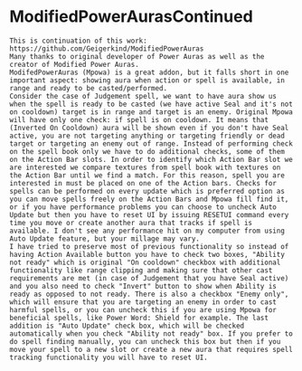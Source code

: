 # ModifiedPowerAurasContinued
	This is continuation of this work: https://github.com/Geigerkind/ModifiedPowerAuras
	Many thanks to original developer of Power Auras as well as the creator of Modified Power Auras.
	ModifedPowerAuras (Mpowa) is a great addon, but it falls short in one important aspect: showing aura when action or spell is available, in range and ready to be casted/performed.
	Consider the case of Judgement spell, we want to have aura show us when the spell is ready to be casted (we have active Seal and it's not on cooldown) target is in range and target is an enemy. Original Mpowa will have only one check: if spell is on cooldown. It means that (Inverted On Cooldown) aura will be shown even if you don't have Seal active, you are not targeting anything or targeting friendly or dead target or targeting an enemy out of range. Instead of performing check on the spell book only we have to do additional checks, some of them on the Action Bar slots. In order to identify which Action Bar slot we are interested we compare textures from spell book with textures on the Action Bar until we find a match. For this reason, spell you are interested in must be placed on one of the Action bars. Checks for spells can be performed on every update which is preferred option as you can move spells freely on the Action Bars and Mpowa fill find it, or if you have performance problems you can choose to uncheck Auto Update but then you have to reset UI by issuing RESETUI command every time you move or create another aura that tracks if spell is available. I don't see any performance hit on my computer from using Auto Update feature, but your millage may vary.
	I have tried to preserve most of previous functionality so instead of having Action Available button you have to check two boxes, "Ability not ready" which is original "On cooldown" checkbox with additional functionality like range clipping and making sure that other cast requirements are met (in case of Judgement that you have Seal active) and you also need to check "Invert" button to show when Ability is ready as opposed to not ready. There is also a checkbox "Enemy only", which will ensure that you are targeting an enemy in order to cast harmful spells, or you can uncheck this if you are using Mpowa for beneficial spells, like Power Word: Shield for example. The last addition is "Auto Update" check box, which will be checked automatically when you check "Ability not ready" box. If you prefer to do spell finding manually, you can uncheck this box but then if you move your spell to a new slot or create a new aura that requires spell tracking functionality you will have to reset UI. 
